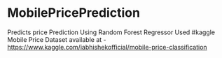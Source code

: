 # MobilePricePrediction
Predicts price Prediction Using Random Forest Regressor
Used #kaggle Mobile Price Dataset available at - https://www.kaggle.com/iabhishekofficial/mobile-price-classification 
